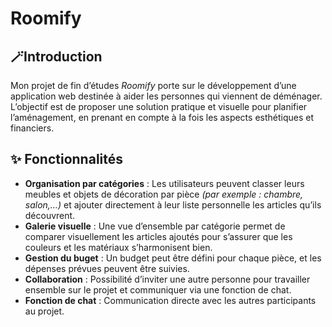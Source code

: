 # Roomify

## 🪄Introduction
Mon projet de fin d’études *Roomify* porte sur le développement d’une application web destinée à aider les personnes qui viennent de déménager. L’objectif est de proposer une solution pratique et visuelle pour planifier l’aménagement, en prenant en compte à la fois les aspects esthétiques et financiers.

## ✨ Fonctionnalités
- **Organisation par catégories** : Les utilisateurs peuvent classer leurs meubles et objets de décoration par pièce *(par exemple : chambre, salon,…)* et ajouter directement à leur liste personnelle les articles qu’ils découvrent.
- **Galerie visuelle** : Une vue d’ensemble par catégorie permet de comparer visuellement les articles ajoutés pour s’assurer que les couleurs et les matériaux s’harmonisent bien.
- **Gestion du buget** : Un budget peut être défini pour chaque pièce, et les dépenses prévues peuvent être suivies.
- **Collaboration** : Possibilité d’inviter une autre personne pour travailler ensemble sur le projet et communiquer via une fonction de chat.
- **Fonction de chat** : Communication directe avec les autres participants au projet.


